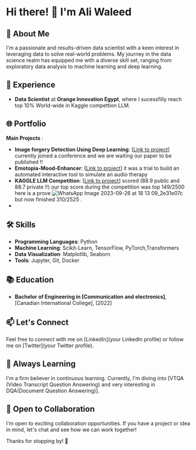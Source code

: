 # Hi there! 👋 I'm Ali Waleed

## 🚀 About Me

I'm a passionate and results-driven data scientist with a keen interest in leveraging data to solve real-world problems. My journey in the data science realm has equipped me with a diverse skill set, ranging from exploratory data analysis to machine learning and deep learning.

## 💼 Experience

- **Data Scientist** at **Orange Innovation Egypt**, where I sucessfilly reach top 10% World-wide in Kaggle compettion LLM.

## 🌐 Portfolio
**Main Projects** :

- **Image forgery Detection Using Deep Learning**: [[Link to project](https://www.kaggle.com/code/alimistro123/project-image-forgery)] currently  joined a conference and we are waiting our paper to be published !!
- **Emotopia-Mood-Enhancer**: [[Link to project](https://github.com/alihagrassy/Emotopia-Mood-Enhancer)] it was a trial to build an automated interactive tool to simulate an audio therapy 
- **KAGGLE LLM Competition**: [[Link to project](https://www.kaggle.com/code/alimistro123/increase-stopwords)] scored (88.9 public and 88.7 private !!) our top score during the competition was top 149/2500 here is a prove ![WhatsApp Image 2023-09-26 at 18 13 09_2e31e07c](https://github.com/alihagrassy/alihagrassy/assets/82417794/d19939fb-2058-4ab2-91ba-381125eff194)
 but now finished  310/2525 .
- 

## 🛠️ Skills

- **Programming Languages**: Python
- **Machine Learning**: Scikit-Learn, TensorFlow, PyTorch,Transformers 
- **Data Visualization**: Matplotlib, Seaborn
- **Tools**: Jupyter, Git, Docker

## 📚 Education

- **Bachelor of Engineering in [Communication and electronics]**, [Canadian International College], [2022]

## 📫 Let's Connect

Feel free to connect with me on [LinkedIn](your LinkedIn profile) or follow me on [Twitter](your Twitter profile).

## 🌱 Always Learning

I'm a firm believer in continuous learning. Currently, I'm diving into [VTQA (Video Transcript Question Answering) and very interesting in DQA(Document Question Answering)].

## 🤝 Open to Collaboration

I'm open to exciting collaboration opportunities. If you have a project or idea in mind, let's chat and see how we can work together!

Thanks for stopping by! 🚀
